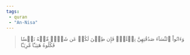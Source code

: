 ```yaml
---
tags: 
 - quran 
 - "An-Nisa"
---
```


> وَءَاتُواْ ٱلنِّسَآءَ صَدُقَٰتِهِنَّ نِحۡلَةٗۚ فَإِن طِبۡنَ لَكُمۡ عَن شَيۡءٖ مِّنۡهُ نَفۡسٗا فَكُلُوهُ هَنِيٓـٔٗا مَّرِيٓـٔٗا
